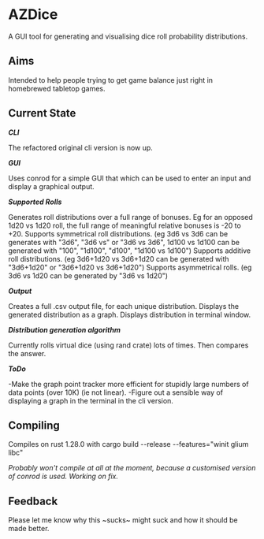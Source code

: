 AZDice
======

A GUI tool for generating and visualising dice roll probability distributions.

Aims
----
Intended to help people trying to get game balance just right in homebrewed tabletop games.

Current State
-------------
***CLI***

The refactored original cli version is now up.

***GUI***

Uses conrod for a simple GUI that which can be used to enter an input and display a graphical output.

***Supported Rolls***

Generates roll distributions over a full range of bonuses. Eg for an opposed 1d20 vs 1d20 roll, the full range of meaningful relative bonuses is -20 to +20.
Supports symmetrical roll distributions. (eg 3d6 vs 3d6 can be generates with "3d6", "3d6 vs" or "3d6 vs 3d6", 1d100 vs 1d100 can be generated with "100", "1d100", "d100", "1d100 vs 1d100")
Supports additive roll distributions. (eg 3d6+1d20 vs 3d6+1d20 can be generated with "3d6+1d20" or "3d6+1d20 vs 3d6+1d20")
Supports asymmetrical rolls. (eg 3d6 vs 1d20 can be generated by "3d6 vs 1d20")

***Output***

Creates a full .csv output file, for each unique distribution.
Displays the generated distribution as a graph.
Displays distribution in terminal window.

***Distribution generation algorithm***

Currently rolls virtual dice (using rand crate) lots of times. Then compares the answer.

***ToDo***

-Make the graph point tracker more efficient for stupidly large numbers of data points (over 10K) (ie not linear).
-Figure out a sensible way of displaying a graph in the terminal in the cli version.

Compiling
---------

Compiles on rust 1.28.0 with cargo build --release --features="winit glium libc"

*Probably won't compile at all at the moment, because a customised version of conrod is used. Working on fix.*

Feedback
--------
Please let me know why this ~sucks~ might suck and how it should be made better.
